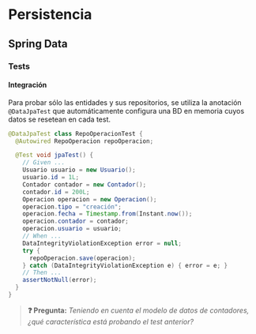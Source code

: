 # Persistencia
## Spring Data
### Tests
#### Integración

Para probar sólo las entidades y sus repositorios, se utiliza la anotación `@DataJpaTest` que automáticamente configura una BD en memoria cuyos datos se resetean en cada test.

```java
@DataJpaTest class RepoOperacionTest {
  @Autowired RepoOperacion repoOperacion;

  @Test void jpaTest() {
    // Given ...
    Usuario usuario = new Usuario();
    usuario.id = 1L;
    Contador contador = new Contador();
    contador.id = 200L;
    Operacion operacion = new Operacion();
    operacion.tipo = "creación";
    operacion.fecha = Timestamp.from(Instant.now());
    operacion.contador = contador;
    operacion.usuario = usuario;
    // When ...
    DataIntegrityViolationException error = null;
    try { 
      repoOperacion.save(operacion); 
    } catch (DataIntegrityViolationException e) { error = e; }
    // Then ...
    assertNotNull(error);
  }
}
```

> **❓ Pregunta:** _Teniendo en cuenta el modelo de datos de contadores, ¿qué característica está probando el test anterior?_